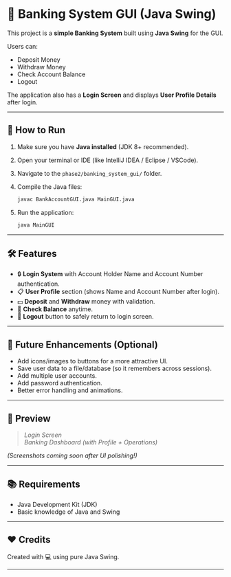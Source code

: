 # 🏦 Banking System GUI (Java Swing)

This project is a **simple Banking System** built using **Java Swing** for the GUI.

Users can:
- Deposit Money
- Withdraw Money
- Check Account Balance
- Logout

The application also has a **Login Screen** and displays **User Profile Details** after login.

---

## 🚀 How to Run

1. Make sure you have **Java installed** (JDK 8+ recommended).

2. Open your terminal or IDE (like IntelliJ IDEA / Eclipse / VSCode).

3. Navigate to the `phase2/banking_system_gui/` folder.

4. Compile the Java files:
    ```bash
    javac BankAccountGUI.java MainGUI.java
    ```

5. Run the application:
    ```bash
    java MainGUI
    ```

---

## 🛠️ Features

- 🔒 **Login System** with Account Holder Name and Account Number authentication.
- 📋 **User Profile** section (shows Name and Account Number after login).
- 💵 **Deposit** and **Withdraw** money with validation.
- 🧾 **Check Balance** anytime.
- 🚪 **Logout** button to safely return to login screen.

---

## 🎯 Future Enhancements (Optional)

- Add icons/images to buttons for a more attractive UI.
- Save user data to a file/database (so it remembers across sessions).
- Add multiple user accounts.
- Add password authentication.
- Better error handling and animations.

---

## 📸 Preview

> _Login Screen_  
> _Banking Dashboard (with Profile + Operations)_

_(Screenshots coming soon after UI polishing!)_

---

## 📚 Requirements

- Java Development Kit (JDK)
- Basic knowledge of Java and Swing

---

## ❤️ Credits

Created with 💻 using pure Java Swing.

---

